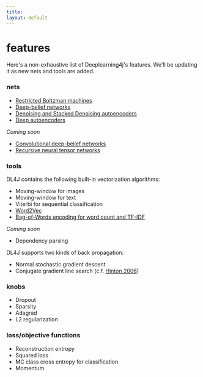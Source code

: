 ```yaml
---
title: 
layout: default
---
```


# features

Here's a non-exhaustive list of Deeplearning4j's features. We'll be updating it as new nets and tools are added. 

### nets

* [Restricted Boltzman machines](../restrictedboltzmannmachine.html)
* [Deep-belief networks](../deepbeliefnetwork.html)
* [Denoising and Stacked Denoising autoencoders](../denoisingautoencoder.html)
* [Deep autoencoders](../deepautoencoder.html)

*Coming soon*

* [Convolutional deep-belief networks](../convolutionalnets.html)
* [Recursive neural tensor networks](http://nlp.stanford.edu/sentiment/)

### tools

DL4J contains the following built-in vectorization algorithms:

* Moving-window for images
* Moving-window for text 
* Viterbi for sequential classification
* [Word2Vec](../word2vec.html)
* [Bag-of-Words encoding for word count and TF-IDF](../bagofwords-tf-idf.html)

*Coming soon*

* Dependency parsing

DL4J supports two kinds of back propagation:

* Normal stochastic gradient descent
* Conjugate gradient line search (c.f. [Hinton 2006](http://www.cs.toronto.edu/~hinton/science.pdf))

### knobs

* Dropout
* Sparsity
* Adagrad
* L2 regularization

### loss/objective functions

* Reconstruction entropy
* Squared loss
* MC class cross entropy for classification
* Momentum



